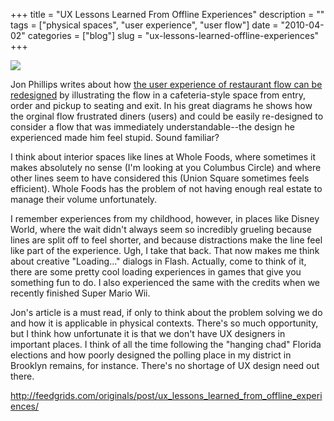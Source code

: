 +++
title = "UX Lessons Learned From Offline Experiences"
description = ""
tags = ["physical spaces", "user experience", "user flow"]
date = "2010-04-02"
categories = ["blog"]
slug = "ux-lessons-learned-offline-experiences"
+++



  <div class="notebook-screenshot"><a href="http://feedgrids.com/originals/post/ux_lessons_learned_from_offline_experiences/"><img id='bluga-thumbnail-2348' class='bluga-thumbnail large' src='http://media.konigi.com/bluga/
wt4bb5fc90a0f11_large.jpg'/></a></div><p>Jon Phillips writes about how <a href="http://feedgrids.com/originals/post/ux_lessons_learned_from_offline_experiences/">the user experience of restaurant flow can be redesigned</a> by illustrating the flow in a cafeteria-style space from entry, order and pickup to seating and exit. In his great diagrams he shows how the orginal flow frustrated diners (users) and could be easily re-designed to consider a flow that was immediately understandable--the design he experienced made him feel stupid. Sound familiar?</p>

<p>I think about interior spaces like lines at Whole Foods, where sometimes it makes absolutely no sense (I'm looking at you Columbus Circle) and where other lines seem to have considered this (Union Square sometimes feels efficient). Whole Foods has the problem of not having enough real estate to manage their volume unfortunately.</p>

<p>I remember experiences from my childhood, however, in places like Disney World, where the wait didn't always seem so incredibly grueling because lines are split off to feel shorter, and because distractions make the line feel like part of the experience. Ugh, I take that back. That now makes me think about creative &quot;Loading...&quot; dialogs in Flash. Actually, come to think of it, there are some pretty cool loading experiences in games that give you something fun to do. I also experienced the same with the credits when we recently finished Super Mario Wii.</p>

<p>Jon's article is a must read, if only to think about the problem solving we do and how it is applicable in physical contexts. There's so much opportunity, but I think how unfortunate it is that we don't have UX designers in important places. I think of all the time following the &quot;hanging chad&quot; Florida elections  and how poorly designed the polling place in my district in Brooklyn remains, for instance. There's no shortage of UX design need out there.</p>

    
  <a href="http://feedgrids.com/originals/post/ux_lessons_learned_from_offline_experiences/">http://feedgrids.com/originals/post/ux_lessons_learned_from_offline_experiences/</a>
